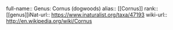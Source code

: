 

full-name:: Genus: Cornus (dogwoods)
alias:: [[Cornus]]
rank:: [[genus]]iNat-url:: https://www.inaturalist.org/taxa/47193
wiki-url:: http://en.wikipedia.org/wiki/Cornus